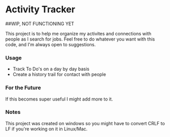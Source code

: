 # Activity Tracker
##WIP, NOT FUNCTIONING YET

This project is to help me organize my activites and connections with people as I search for jobs.  Feel free to do whatever you want with this code, and I'm always open to suggestions.

### Usage

* Track To Do's on a day by day basis
* Create a history trail for contact with people

### For the Future

If this becomes super useful I might add more to it.

### Notes

This project was created on windows so you might have to convert CRLF to LF if you're working on it in Linux/Mac.
